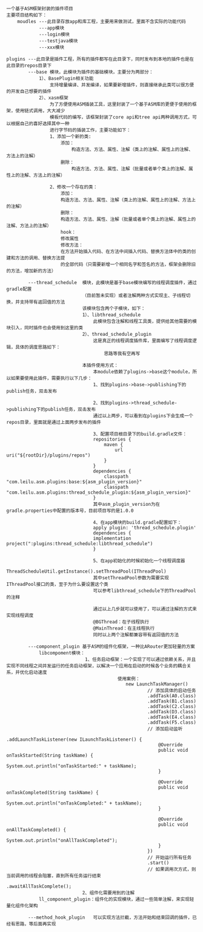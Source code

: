     一个基于ASM框架封装的插件项目
    主要项目结构如下：
        moudles ---此目录存放app和库工程，主要用来做测试，里面不含实际的功能代码
                ---app模块
                ---login模块
                ---testjava模块
                ---xxx模块

    plugins ---此目录是插件工程，所有的插件都写在此目录下，同时发布到本地的插件也是在此目录的repos目录下
            ---base 模块，此模块为插件的基础模块，主要分为两部分：
                1）、BasePlugin相关功能
                    支持增量编译、并发编译，如果要新增插件，则直接继承此类可以很方便的开发自己想要的插件
                2）、xasm框架
                    为了方便使用ASM插装工具，这里封装了一个基于ASM库的更便于使用的框架，使用链式调用，大大减少
                    模板代码的编写，该框架封装了core api和tree api两种调用方式，可以根据自己的喜好选择其中一种
                    进行字节码的插装工作，主要功能如下：
                    1、添加一个新的类:
                        添加：
                            构造方法、方法、属性、注解（类上的注解、属性上的注解、方法上的注解）
                        删除：
                            构造方法、方法、属性、注解（批量或者单个类上的注解、属性上的注解、方法上的注解）

                    2、修改一个存在的类：
                        添加：
                        构造方法、方法、属性、注解（类上的注解、属性上的注解、方法上的注解）
                        删除：
                        构造方法、方法、属性、注解（批量或者单个类上的注解、属性上的注解、方法上的注解）
                        hook：
                        修改属性
                        修改方法：
                        在方法开始插入代码、在方法中间插入代码、替换方法体中的类的创建和方法的调用、替换方法提
                        的全部代码（只需要新增一个相同名字和签名的方法，框架会删除旧的方法，增加新的方法）
            
            ---thread_schedule  模块，此模块是基于base模块编写的线程调度插件，通过gradle配置
                                （目前暂未实现）或者注解两种方式实现主、子线程切换，并支持带有返回值的方法
                                该模块包含两个子模块，如下：
                                1）、libthread_schedule
                                    此模块包含注解和线程工具类，提供给其他需要的模块引入，同时插件也会使用到这里的类
                                2）、thread_schedule_plugin
                                    这是真正的线程调度插件库，里面编写了线程调度逻辑，具体的调度思路如下：
                                        思路等我有空再写
                                
                                本插件使用方式：
                                    本module依赖了plugins->base这个module，所以如果要使用此插件，需要执行以下几步：
                                    1、找到plugins->base->publishing下的publish任务，双击发布
                                    
                                    2、找到plugins->thread_schedule->publishing下的publish任务，双击发布
                                    通过以上两步，可以看到在plugins下会生成一个repos目录，里面就是通过上面两步发布的插件
                                    
                                    3、配置项目根目录下的build.gradle文件：
                                    repositories {
                                        maven {
                                            url uri("${rootDir}/plugins/repos")
                                        }
                                    }
                                    dependencies {
                                        classpath "com.leilu.asm.plugins:base:${asm_plugin_version}"
                                        classpath "com.leilu.asm.plugins:thread_schedule_plugin:${asm_plugin_version}"
                                    }
                                    其中asm_plugin_version为在gradle.properties中配置的版本号，目前项目写的是1.0.0
                                    
                                    4、在app模块的build.gradle配置如下：
                                    apply plugin: 'thread_schedule.plugin'
                                    dependencies {
                                    implementation project(":plugins:thread_schedule:libthread_schedule")
                                    }
                                    
                                    5、在app初始化的时候初始化一个线程调度器
                                    ThreadScheduleUtil.getInstance().setThreadPool(IThreadPool)
                                    其中setThreadPool参数为需要实现IThreadPool接口的类，至于为什么要设置这个类
                                    可以参考libthread_schedule下的ThreadPool的注释
                                    
                                    通过以上几步就可以使用了，可以通过注解的方式来实现线程调度
                                    @BGThread：在子线程执行
                                    @MainThread：在主线程执行
                                    同时以上两个注解都兼容带有返回值的方法
                                    
            ---component_plugin 基于ASM的组件化框架，一种比ARouter更加轻量的方案
                libcompoment模块：
                                 1、任务启动框架：一个实现了可以通过依赖关系，并且实现不同线程之间并发运行的任务启动框架，以解决一个应用在启动的时候各个业务的耦合关系，并优化启动速度
                                             使用案例：
                                                new LaunchTaskManager()
                                                        // 添加具体的启动任务
                                                        .addTask(A0.class)
                                                        .addTask(B1.class)
                                                        .addTask(C2.class)
                                                        .addTask(D3.class)
                                                        .addTask(E4.class)
                                                        .addTask(F5.class)
                                                        // 添加启动监听
                                                        .addLaunchTaskListener(new ILaunchTaskListener() {
                                                            @Override
                                                            public void onTaskStarted(String taskName) {
                                                                System.out.println("onTaskStarted:" + taskName);
                                                            }
                                        
                                                            @Override
                                                            public void onTaskCompleted(String taskName) {
                                                                System.out.println("onTaskCompleted:" + taskName);
                                                            }
                                        
                                                            @Override
                                                            public void onAllTaskCompleted() {
                                                                System.out.println("onAllTaskCompleted");
                                                            }
                                                        })
                                                        // 开始运行所有任务
                                                        .start()
                                                        // 如果调用次方式，则当前调用的线程会阻塞，直到所有任务运行结束
                                                        .awaitAllTaskComplete();
                                2、组件化需要用到的注解
                ll_component_plugin：组件化的实现模块，通过一些简单注解，来实现轻量化组件化架构

            ---method_hook_plugin   可以实现方法拦截，方法开始和结束回调的插件，已经有思路，等后面再实现

         
